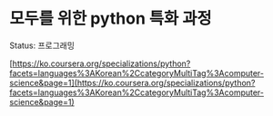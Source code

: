 # 모두를 위한 python 특화 과정

Status: 프로그래밍

[https://ko.coursera.org/specializations/python?facets=languages%3AKorean%2CcategoryMultiTag%3Acomputer-science&page=1](https://ko.coursera.org/specializations/python?facets=languages%3AKorean%2CcategoryMultiTag%3Acomputer-science&page=1)